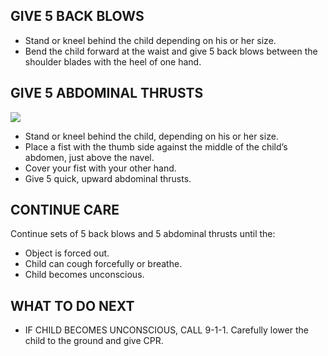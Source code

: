 ## GIVE 5 BACK BLOWS

- Stand or kneel behind the child depending on his or her size.
- Bend the child forward at the waist and
  give 5 back blows between the shoulder
  blades with the heel of one hand.

## GIVE 5 ABDOMINAL THRUSTS

![](/Images/ChildChoking/childChoking2.jpg)

- Stand or kneel behind the child, depending on his or her size.
- Place a fist with the thumb side against
  the middle of the child’s abdomen, just
  above the navel.
- Cover your fist with your other hand.
- Give 5 quick, upward abdominal thrusts.

## CONTINUE CARE

Continue sets of 5 back blows and 5
abdominal thrusts until the:

- Object is forced out.
- Child can cough forcefully or breathe.
- Child becomes unconscious.

## WHAT TO DO NEXT

- IF CHILD BECOMES UNCONSCIOUS, CALL 9-1-1. Carefully lower the child to the ground and give CPR.

